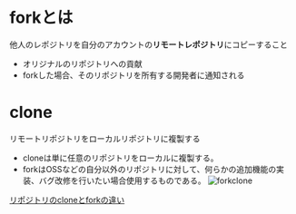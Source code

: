 # forkとは
他人のレポジトリを自分のアカウントの**リモートレポジトリ**にコピーすること  
- オリジナルのリポジトリへの貢献
- forkした場合、そのリポジトリを所有する開発者に通知される

# clone
リモートリポジトリをローカルリポジトリに複製する  



- cloneは単に任意のリポジトリをローカルに複製する。
- forkはOSSなどの自分以外のリポジトリに対して、何らかの追加機能の実装、バグ改修を行いたい場合使用するものである。
![forkclone](https://camo.qiitausercontent.com/8a4d434128ae84f80c2d532f1de43e5fcf7b8c0f/68747470733a2f2f71696974612d696d6167652d73746f72652e73332e616d617a6f6e6177732e636f6d2f302f3238343536372f63363136326566332d616232322d373036322d643966332d3730376439393961316132612e706e67)

[リポジトリのcloneとforkの違い](https://qiita.com/matsubox/items/09904e4c51e6bc267990)
